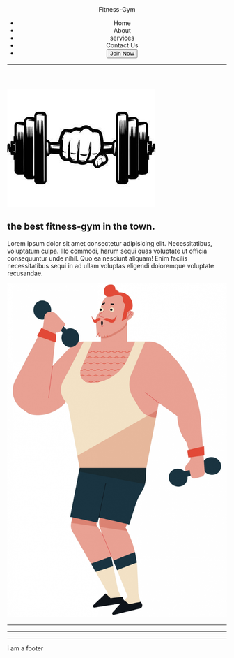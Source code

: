 <!DOCTYPE html>
<html lang="en">
<head>
  <meta charset="UTF-8">
  <meta http-equiv="X-UA-Compatible" content="IE=edge">
  <meta name="viewport" content="width=device-width, initial-scale=1.0">
  <title>fitness-gym</title>
  <link rel="stylesheet" href="style.css">
  <link rel="stylesheet" href="utils.css">
</head>
<body class="overflow-x-hidden">
  <div class="container  mx-auto">
    <header>
      <nav class="flex justify-between">
        <div class="logo font-bold flex items-center text-blue">Fitness-Gym</div>
        <ul class="navbar flex items-center">
          <li>Home</li>
          <li>About</li>
          <li>services</li>
          <li>Contact Us</li>
          <li><button class="btn">Join Now</button></li>
        </ul>
      </nav> 
      <hr>
    </header>
    <main class="min-h-screen ">
      <section class="section1">
        <div class="flex">
          <div class="topleft flex flex-col px-2">
            <img class="jumbelling " src="dumbell.png" alt="">
            <h1 class="my-1 text-center" >the best fitness-gym in the town.</h1>
            <p>Lorem ipsum dolor sit amet consectetur adipisicing elit. Necessitatibus, voluptatum culpa. Illo commodi, harum sequi quas voluptate ut officia consequuntur unde nihil. Quo ea nesciunt aliquam! Enim facilis necessitatibus sequi in ad ullam voluptas eligendi doloremque voluptate recusandae.</p>
          </div>
          <div class="topright">
            <img class="gym-img" src="gym.jpg" alt="">
          </div>
        </div>
      </section>
      <hr>
      <section></section>
      <hr>
      <section></section>
      <hr>
    </main>
    <footer>i am a footer</footer>
  </div>
</body>
</html>

